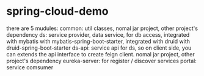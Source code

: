 # spring-cloud-demo

there are 5 mudules:
common:         util classes, nomal jar project, other project's dependency
ds:             service provider, data service, for db access, integrated with mybatis with mybatis-spring-boot-starter, integrated with druid with druid-spring-boot-starter
ds-api:         service api for ds, so on client side, you can extends the api interface to create feign client. nomal jar project, other project's dependency
eureka-server:  for register / discover services
portal:         service comsumer